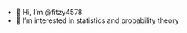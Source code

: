 - 👋 Hi, I’m @fitzy4578
- 👀 I’m interested in statistics and probability theory

  
<!---
fitzy4578/fitzy4578 is a ✨ special ✨ repository because its `README.md` (this file) appears on your GitHub profile.
You can click the Preview link to take a look at your changes.
--->
